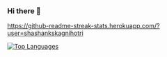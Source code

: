 ### Hi there 👋

https://github-readme-streak-stats.herokuapp.com/?user=shashankskagnihotri

[![Top Languages](https://github-readme-stats.vercel.app/api/top-langs/?user=shashankskagnihotri)](https://github.com/anuraghazra/github-readme-stats)
<!--
**shashankskagnihotri/shashankskagnihotri** is a ✨ _special_ ✨ repository because its `README.md` (this file) appears on your GitHub profile.

Here are some ideas to get you started:

- 🔭 I’m currently working on ...
- 🌱 I’m currently learning ...
- 👯 I’m looking to collaborate on ...
- 🤔 I’m looking for help with ...
- 💬 Ask me about ...
- 📫 How to reach me: ...
- 😄 Pronouns: ...
- ⚡ Fun fact: ...
-->

